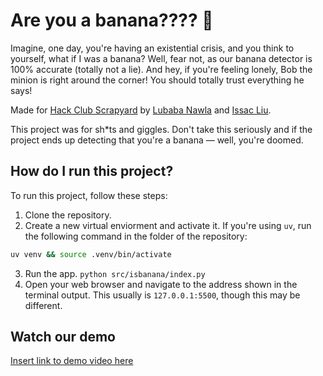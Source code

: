 # Are you a banana???? 🍌

Imagine, one day, you're having an existential crisis, and you think to yourself, what if I was a banana? Well, fear not, as our banana detector is 100% accurate (totally not a lie). And hey, if you're feeling lonely, Bob the minion is right around the corner! You should totally trust everything he says!

Made for [Hack Club Scrapyard](https://scrapyard.hackclub.com/) by [Lubaba Nawla](https://github.com/lubabanawla) and [Issac Liu](https://github.com/Marcus5408).

This project was for sh*ts and giggles. Don't take this seriously and if the project ends up detecting that you're a banana — well, you're doomed.

## How do I run this project?

To run this project, follow these steps:
1. Clone the repository.
2. Create a new virtual enviorment and activate it. If you're using `uv`, run the following command in the folder of the repository:
```bash
uv venv && source .venv/bin/activate
```
3. Run the app.
```python src/isbanana/index.py```
4. Open your web browser and navigate to the address shown in the terminal output. This usually is `127.0.0.1:5500`, though this may be different.

## Watch our demo

[Insert link to demo video here](https://drive.google.com/file/d/12aU0nHR7Ap7paxsQoQUG2jsPQv77BIog/view?usp=sharing)
